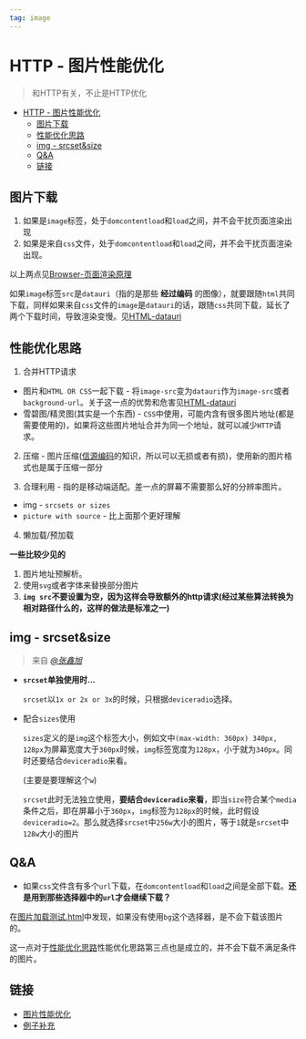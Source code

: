 ```yaml
---
tag: image
---
```


# HTTP - 图片性能优化
> 和HTTP有关，不止是HTTP优化

- [HTTP - 图片性能优化](#http---图片性能优化)
  - [图片下载](#图片下载)
  - [性能优化思路](#性能优化思路)
  - [img - srcset&size](#img---srcsetsize)
  - [Q&A](#qa)
  - [链接](#链接)

## 图片下载

1. 如果是`image`标签，处于`domcontentload`和`load`之间，并不会干扰页面渲染出现
2. 如果是来自`css`文件，处于`domcontentload`和`load`之间，并不会干扰页面渲染出现。

以上两点见[Browser-页面渲染原理]()

如果`image`标签`src`是`datauri`（指的是那些 **经过编码** 的图像），就要跟随`html`共同下载，同样如果来自`css`文件的`image`是`datauri`的话，跟随`css`共同下载，延长了两个下载时间，导致渲染变慢。见[HTML-datauri]()

## 性能优化思路

1. 合并HTTP请求
  * 图片和`HTML OR CSS`一起下载 - 将`image-src`变为`datauri`作为`image-src`或者`background-url`。关于这一点的优势和危害见[HTML-datauri]()
  * 雪碧图/精灵图(其实是一个东西) - `CSS`中使用，可能内含有很多图片地址(都是需要使用的)，如果将这些图片地址合并为同一个地址，就可以减少`HTTP`请求。
2. 压缩 - 图片压缩([信源编码](https://zh.wikipedia.org/wiki/%E4%BF%A1%E6%BA%90%E7%BC%96%E7%A0%81%E5%AE%9A%E7%90%86)的知识，所以可以无损或者有损)，使用新的图片格式也是属于压缩一部分

3. 合理利用 - 指的是移动端适配。差一点的屏幕不需要那么好的分辨率图片。
  * img - `srcsets or sizes`
  * `picture with source` - 比上面那个更好理解

4. 懒加载/预加载

**一些比较少见的**

1. 图片地址预解析。
2. 使用`svg`或者字体来替换部分图片
3. **`img src`不要设置为空，因为这样会导致额外的http请求(经过某些算法转换为相对路径什么的，这样的做法是标准之一)**

## img - srcset&size

> 来自 *[@张鑫旭](https://www.zhangxinxu.com/wordpress/2014/10/responsive-images-srcset-size-w-descriptor/)*

- **`srcset`单独使用时...**

  `srcset`以`1x or 2x or 3x`的时候，只根据`deviceradio`选择。

- 配合`sizes`使用

  `sizes`定义的是`img`这个标签大小，例如文中`(max-width: 360px) 340px, 128px`为屏幕宽度大于`360px`时候，`img`标签宽度为`128px`，小于就为`340px`。同时还要结合`deviceradio`来看。

  (主要是要理解这个`w`)
  
  `srcset`此时无法独立使用，**要结合`deviceradio`来看**，即当`size`符合某个`media`条件之后，即在屏幕小于`360px`，`img`标签为`128px`的时候，此时假设`deviceradio=2`。那么就选择`srcset`中`256w`大小的图片，等于`1`就是`srcset`中`128w`大小的图片

## Q&A

* 如果`css`文件含有多个`url`下载，在`domcontentload`和`load`之间是全部下载。**还是用到那些选择器中的`url`才会继续下载？**

在[图片加载测试.html]()中发现，如果没有使用`bg`这个选择器，是不会下载该图片的。

这一点对于[性能优化思路]()性能优化思路第三点也是成立的，并不会下载不满足条件的图片。

## 链接

* [图片性能优化](https://juejin.im/post/59a7725b6fb9a02497170459)
* [例子补充](https://www.jianshu.com/p/55e48032b30e)